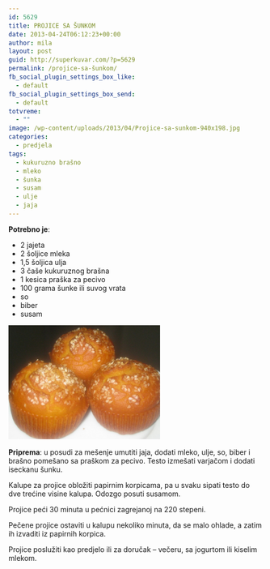 ```yaml
---
id: 5629
title: PROJICE SA ŠUNKOM
date: 2013-04-24T06:12:23+00:00
author: mila
layout: post
guid: http://superkuvar.com/?p=5629
permalink: /projice-sa-šunkom/
fb_social_plugin_settings_box_like:
  - default
fb_social_plugin_settings_box_send:
  - default
totvreme:
  - ""
image: /wp-content/uploads/2013/04/Projice-sa-sunkom-940x198.jpg
categories:
  - predjela
tags:
  - kukuruzno brašno
  - mleko
  - šunka
  - susam
  - ulje
  - jaja
---
```

**Potrebno je**:

  * 2 jajeta
  * 2 šoljice mleka
  * 1,5 šoljica ulja
  * 3 čaše kukuruznog brašna
  * 1 kesica praška za pecivo
  * 100 grama šunke ili suvog vrata
  * so
  * biber
  * susam

<img class="alignnone size-medium wp-image-5630" src="/wp-content/uploads/2013/04/Projice-sa-sunkom-1024x768.jpg" alt="Projice sa sunkom" width="300" height="225" /> 

**Priprema**: u posudi za mešenje umutiti jaja, dodati mleko, ulje, so, biber i brašno pomešano sa praškom za pecivo. Testo izmešati varjačom i dodati iseckanu šunku.

Kalupe za projice obložiti papirnim korpicama, pa u svaku sipati testo do dve trećine visine kalupa. Odozgo posuti susamom.

Projice peći 30 minuta u pećnici zagrejanoj na 220 stepeni.

Pečene projice ostaviti u kalupu nekoliko minuta, da se malo ohlade, a zatim ih izvaditi iz papirnih korpica.

Projice poslužiti kao predjelo ili za doručak &#8211; večeru, sa jogurtom ili kiselim mlekom.